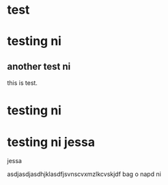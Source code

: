 # test

# testing ni
## another test ni
this is test.
# testing ni
# testing ni jessa
jessa

asdjasdjasdhjklasdfjsvnscvxmzlkcvskjdf
bag o napd ni
